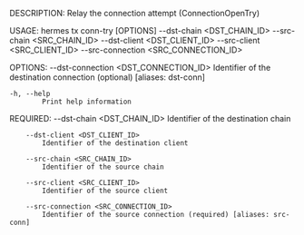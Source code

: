 DESCRIPTION:
Relay the connection attempt (ConnectionOpenTry)

USAGE:
    hermes tx conn-try [OPTIONS] --dst-chain <DST_CHAIN_ID> --src-chain <SRC_CHAIN_ID> --dst-client <DST_CLIENT_ID> --src-client <SRC_CLIENT_ID> --src-connection <SRC_CONNECTION_ID>

OPTIONS:
        --dst-connection <DST_CONNECTION_ID>
            Identifier of the destination connection (optional) [aliases: dst-conn]

    -h, --help
            Print help information

REQUIRED:
        --dst-chain <DST_CHAIN_ID>
            Identifier of the destination chain

        --dst-client <DST_CLIENT_ID>
            Identifier of the destination client

        --src-chain <SRC_CHAIN_ID>
            Identifier of the source chain

        --src-client <SRC_CLIENT_ID>
            Identifier of the source client

        --src-connection <SRC_CONNECTION_ID>
            Identifier of the source connection (required) [aliases: src-conn]
